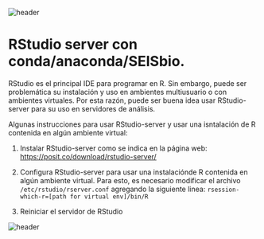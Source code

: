 
![header](/Tutoriales-IFC/assets/header.png)






# RStudio server con conda/anaconda/SEISbio.

RStudio es el principal IDE para programar en R. Sin embargo, puede ser problemática su instalación
y uso en ambientes multiusuario o con ambientes virtuales. Por esta razón, puede ser buena idea
usar RStudio-server para su uso en servidores de análisis.

Algunas instrucciones para usar RStudio-server y usar una isntalación de R contenida en algún
ambiente virtual:

1. Instalar RStudio-server como se indica en la página web: https://posit.co/download/rstudio-server/

2. Configura RStudio-server para usar una instalaciónde R contenida en algún ambiente virtual.
  Para esto, es necesario modificar el archivo `/etc/rstudio/rserver.conf` agregando la siguiente
  linea: `rsession-which-r=[path for virtual env]/bin/R`

3. Reiniciar el servidor de RStudio





![header](/Tutoriales-IFC/assets/header.png)

